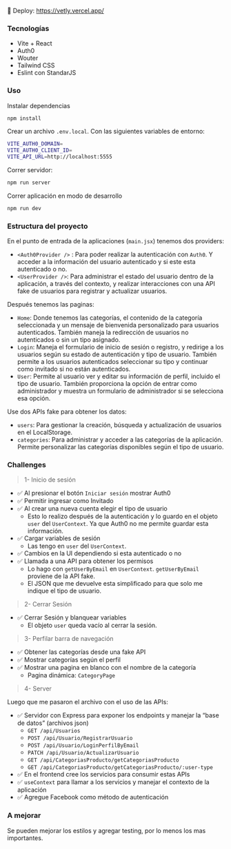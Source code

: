 🚀 Deploy: https://vetly.vercel.app/

### Tecnologías

- Vite + React
- Auth0
- Wouter
- Tailwind CSS
- Eslint con StandarJS

### Uso

Instalar dependencias

```bash
npm install
```

Crear un archivo `.env.local`. Con las siguientes variables de entorno:

```bash
VITE_AUTH0_DOMAIN=
VITE_AUTH0_CLIENT_ID=
VITE_API_URL=http://localhost:5555
```

Correr servidor:

```bash
npm run server
```

Correr aplicación en modo de desarrollo

```bash
npm run dev
```



### Estructura del proyecto

En el punto de entrada de la aplicaciones (`main.jsx`) tenemos dos providers:

- `<Auth0Provider />` : Para poder realizar la autenticación con `Auth0`. Y acceder a la información del usuario autenticado y si este esta autenticado o no.
- `<UserProvider />`: Para administrar el estado del usuario dentro de la aplicación, a través del contexto, y realizar interacciones con una API fake de usuarios para registrar y actualizar usuarios.

Después tenemos las paginas:

- `Home`: Donde tenemos las categorías, el contenido de la categoría seleccionada y un mensaje de bienvenida personalizado para usuarios autenticados. También maneja la redirección de usuarios no autenticados o sin un tipo asignado.
- `Login`: Maneja el formulario de inicio de sesión o registro, y redirige a los usuarios según su estado de autenticación y tipo de usuario. También permite a los usuarios autenticados seleccionar su tipo y continuar como invitado si no están autenticados.
- `User`: Permite al usuario ver y editar su información de perfil, incluido el tipo de usuario. También proporciona la opción de entrar como administrador y muestra un formulario de administrador si se selecciona esa opción.

Use dos APIs fake para obtener los datos:

- `users`: Para gestionar la creación, búsqueda y actualización de usuarios en el LocalStorage.
- `categories`: Para administrar y acceder a las categorías de la aplicación. Permite personalizar las categorías disponibles según el tipo de usuario.

### Challenges

> 1- Inicio de sesión

- ✅ Al presionar el botón `Iniciar sesión` mostrar Auth0
- ✅ Permitir ingresar como Invitado
- ✅ Al crear una nueva cuenta elegir el tipo de usuario
  - Esto lo realizo después de la autenticación y lo guardo en el objeto `user` del `UserContext`. Ya que Auth0 no me permite guardar esta información.
- ✅ Cargar variables de sesión
  - Las tengo en `user` del `UserContext`.
- ✅ Cambios en la UI dependiendo si esta autenticado o no
- ✅ Llamada a una API para obtener los permisos
  - Lo hago con `getUserByEmail` en `UserContext`. `getUserByEmail` proviene de la API fake.
  - El JSON que me devuelve esta simplificado para que solo me indique el tipo de usuario.

> 2- Cerrar Sesión

- ✅ Cerrar Sesión y blanquear variables
  - El objeto `user` queda vacío al cerrar la sesión.

> 3- Perfilar barra de navegación

- ✅ Obtener las categorías desde una fake API
- ✅ Mostrar categorías según el perfil
- ✅ Mostrar una pagina en blanco con el nombre de la categoría
  - Pagina dinámica: `CategoryPage`

> 4- Server

Luego que me pasaron el archivo con el uso de las APIs:

- ✅ Servidor con Express para exponer los endpoints y manejar la “base de datos” (archivos json)
  - `GET /api/Usuarios`
  - `POST /api/Usuario/RegistrarUsuario`
  - `POST /api/Usuario/LoginPerfilByEmail`
  - `PATCH /api/Usuario/ActualizarUsuario`
  - `GET /api/CategoriasProducto/getCategoriasProducto`
  - `GET /api/CategoriasProducto/getCategoriasProducto/:user-type`
- ✅ En el frontend cree los servicios para consumir estas APIs
- ✅ `useContext` para llamar a los servicios y manejar el contexto de la aplicación
- ✅ Agregue Facebook como método de autenticación

### A mejorar

Se pueden mejorar los estilos y agregar testing, por lo menos los mas importantes.
